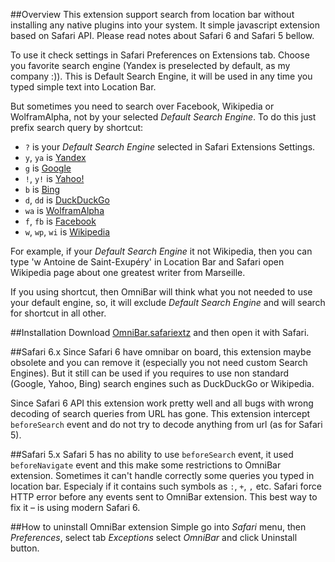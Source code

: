 ##Overview
This extension support search from location bar without installing any native plugins into your system. It simple
javascript extension based on Safari API. Please read notes about Safari 6 and Safari 5 bellow.

To use it check settings in Safari Preferences on Extensions tab. Choose you favorite search engine 
(Yandex is preselected by default, as my company :)). This is Default Search Engine, it will be used 
in any time you typed simple text into Location Bar.

But sometimes you need to search over Facebook, Wikipedia or WolframAlpha, not by your selected _Default Search Engine_.
To do this just prefix search query by shortcut:

* `?` is your _Default Search Engine_ selected in Safari Extensions Settings.
* `y`, `ya` is [Yandex](http://www.yandex.com)
* `g` is [Google](http://google.com)
* `!`, `y!` is [Yahoo!](http://search.yahoo.com)
* `b` is [Bing](http://www.bing.com)
* `d`, `dd` is [DuckDuckGo](http://duckduckgo.com)
* `wa` is [WolframAlpha](http://wolframalpha.com)
* `f`, `fb` is [Facebook](http://facebook.com)
* `w`, `wp`, `wi` is [Wikipedia](http://wikipedia.org)

For example, if your _Default Search Engine_ it not Wikipedia, then you can type 'w Antoine de Saint-Exupéry' in Location Bar
and Safari open Wikipedia page about one greatest writer from Marseille.

If you using shortcut, then OmniBar will think what you not needed to use your default engine, so, it will exclude
_Default Search Engine_ and will search for shortcut in all other.

##Installation
Download [OmniBar.safariextz](https://github.com/downloads/aefimov/omnibar/OmniBar.safariextz) and then open it with Safari.

##Safari 6.x
Since Safari 6 have omnibar on board, this extension maybe obsolete and you can remove it
(especially you not need custom Search Engines). But it still can be used if you requires
to use non standard (Google, Yahoo, Bing) search engines such as DuckDuckGo or Wikipedia.

Since Safari 6 API this extension work pretty well and all bugs with wrong decoding of search 
queries from URL has gone. This extension intercept `beforeSearch` event and do not try to decode
anything from url (as for Safari 5).

##Safari 5.x
Safari 5 has no ability to use `beforeSearch` event, it used `beforeNavigate` event and this make some restrictions
to OmniBar extension. Sometimes it can't handle correctly some queries you typed in location bar. Especialy if it 
contains such symbols as `:`, `+`, `,` etc. Safari force HTTP error before any events sent to OmniBar extension. This 
best way to fix it – is using modern Safari 6.

##How to uninstall OmniBar extension
Simple go into *Safari* menu, then *Preferences*, select tab *Exceptions* select *OmniBar* and click Uninstall button.
